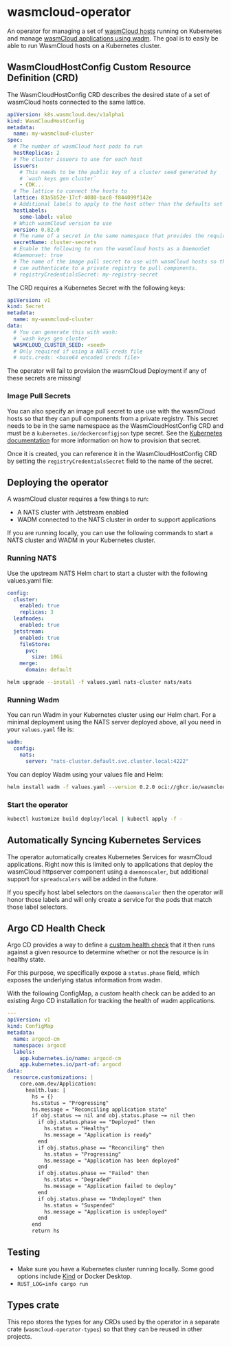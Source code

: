 # wasmcloud-operator

An operator for managing a set of [wasmCloud hosts](https://github.com/wasmCloud/wasmCloud/) running on Kubernetes and
manage [wasmCloud applications using wadm](https://github.com/wasmcloud/wadm).
The goal is to easily be able to run WasmCloud hosts on a Kubernetes cluster.

## WasmCloudHostConfig Custom Resource Definition (CRD)

The WasmCloudHostConfig CRD describes the desired state of a set of wasmCloud
hosts connected to the same lattice.

```yaml
apiVersion: k8s.wasmcloud.dev/v1alpha1
kind: WasmCloudHostConfig
metadata:
  name: my-wasmcloud-cluster
spec:
  # The number of wasmCloud host pods to run
  hostReplicas: 2
  # The cluster issuers to use for each host
  issuers:
    # This needs to be the public key of a cluster seed generated by
    # `wash keys gen cluster`
    - CDK...
  # The lattice to connect the hosts to
  lattice: 83a5b52e-17cf-4080-bac8-f844099f142e
  # Additional labels to apply to the host other than the defaults set in the operator
  hostLabels:
    some-label: value
  # Which wasmCloud version to use
  version: 0.82.0
  # The name of a secret in the same namespace that provides the required secrets.
  secretName: cluster-secrets
  # Enable the following to run the wasmCloud hosts as a DaemonSet
  #daemonset: true
  # The name of the image pull secret to use with wasmCloud hosts so that they
  # can authenticate to a private registry to pull components.
  # registryCredentialsSecret: my-registry-secret
```

The CRD requires a Kubernetes Secret with the following keys:

```yaml
apiVersion: v1
kind: Secret
metadata:
  name: my-wasmcloud-cluster
data:
  # You can generate this with wash:
  # `wash keys gen cluster`
  WASMCLOUD_CLUSTER_SEED: <seed>
  # Only required if using a NATS creds file
  # nats.creds: <base64 encoded creds file>
```

The operator will fail to provision the wasmCloud Deployment if any of these
secrets are missing!

### Image Pull Secrets

You can also specify an image pull secret to use use with the wasmCloud hosts
so that they can pull components from a private registry. This secret needs to
be in the same namespace as the WasmCloudHostConfig CRD and must be a
`kubernetes.io/dockerconfigjson` type secret. See the [Kubernetes
documentation](https://kubernetes.io/docs/tasks/configure-pod-container/pull-image-private-registry/#registry-secret-existing-credentials)
for more information on how to provision that secret.

Once it is created, you can reference it in the WasmCloudHostConfig CRD by
setting the `registryCredentialsSecret` field to the name of the secret.

## Deploying the operator

A wasmCloud cluster requires a few things to run:

- A NATS cluster with Jetstream enabled
- WADM connected to the NATS cluster in order to support applications

If you are running locally, you can use the following commands to start a
NATS cluster and WADM in your Kubernetes cluster.

### Running NATS

Use the upstream NATS Helm chart to start a cluster with the following
values.yaml file:

```yaml
config:
  cluster:
    enabled: true
    replicas: 3
  leafnodes:
    enabled: true
  jetstream:
    enabled: true
    fileStore:
      pvc:
        size: 10Gi
    merge:
      domain: default
```

```sh
helm upgrade --install -f values.yaml nats-cluster nats/nats
```

### Running Wadm

You can run Wadm in your Kubernetes cluster using our Helm chart. For a minimal deployment using the
NATS server deployed above, all you need in your `values.yaml` file is:

```yaml
wadm:
  config:
    nats:
      server: "nats-cluster.default.svc.cluster.local:4222"
```

You can deploy Wadm using your values file and Helm:

```sh
helm install wadm -f values.yaml --version 0.2.0 oci://ghcr.io/wasmcloud/charts/wadm
```

### Start the operator

```sh
kubectl kustomize build deploy/local | kubectl apply -f -
```

## Automatically Syncing Kubernetes Services

The operator automatically creates Kubernetes Services for wasmCloud
applications. Right now this is limited only to applications that deploy the
wasmCloud httpserver component using a `daemonscaler`, but additional support
for `spreadscalers` will be added in the future.

If you specify host label selectors on the `daemonscaler` then the operator
will honor those labels and will only create a service for the pods that match
those label selectors.

## Argo CD Health Check

Argo CD provides a way to define a [custom health
check](https://argo-cd.readthedocs.io/en/stable/operator-manual/health/#custom-health-checks)
that it then runs against a given resource to determine whether or not the
resource is in healthy state.

For this purpose, we specifically expose a `status.phase` field, which exposes
the underlying status information from wadm.

With the following ConfigMap, a custom health check can be added to an existing
Argo CD installation for tracking the health of wadm applications.

```yaml
---
apiVersion: v1
kind: ConfigMap
metadata:
  name: argocd-cm
  namespace: argocd
  labels:
    app.kubernetes.io/name: argocd-cm
    app.kubernetes.io/part-of: argocd
data:
  resource.customizations: |
    core.oam.dev/Application:
      health.lua: |
        hs = {}
        hs.status = "Progressing"
        hs.message = "Reconciling application state"
        if obj.status ~= nil and obj.status.phase ~= nil then
          if obj.status.phase == "Deployed" then
            hs.status = "Healthy"
            hs.message = "Application is ready"
          end
          if obj.status.phase == "Reconciling" then
            hs.status = "Progressing"
            hs.message = "Application has been deployed"
          end
          if obj.status.phase == "Failed" then
            hs.status = "Degraded"
            hs.message = "Application failed to deploy"
          end
          if obj.status.phase == "Undeployed" then
            hs.status = "Suspended"
            hs.message = "Application is undeployed"
          end
        end
        return hs
```

## Testing

- Make sure you have a Kubernetes cluster running locally. Some good options
  include [Kind](https://kind.sigs.k8s.io/) or Docker Desktop.
- `RUST_LOG=info cargo run`


## Types crate

This repo stores the types for any CRDs used by the operator in a separate
crate (`wasmcloud-operator-types`) so that they can be reused in other projects.
